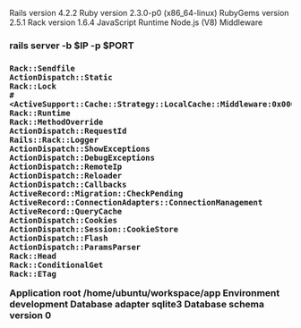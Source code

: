 Rails version	4.2.2
Ruby version	2.3.0-p0 (x86_64-linux)
RubyGems version	2.5.1
Rack version	1.6.4
JavaScript Runtime	Node.js (V8)
Middleware	

<h3>rails server -b $IP -p $PORT<h3>

    Rack::Sendfile
    ActionDispatch::Static
    Rack::Lock
    #<ActiveSupport::Cache::Strategy::LocalCache::Middleware:0x00000005185e20>
    Rack::Runtime
    Rack::MethodOverride
    ActionDispatch::RequestId
    Rails::Rack::Logger
    ActionDispatch::ShowExceptions
    ActionDispatch::DebugExceptions
    ActionDispatch::RemoteIp
    ActionDispatch::Reloader
    ActionDispatch::Callbacks
    ActiveRecord::Migration::CheckPending
    ActiveRecord::ConnectionAdapters::ConnectionManagement
    ActiveRecord::QueryCache
    ActionDispatch::Cookies
    ActionDispatch::Session::CookieStore
    ActionDispatch::Flash
    ActionDispatch::ParamsParser
    Rack::Head
    Rack::ConditionalGet
    Rack::ETag

Application root	/home/ubuntu/workspace/app
Environment	development
Database adapter	sqlite3
Database schema version	0